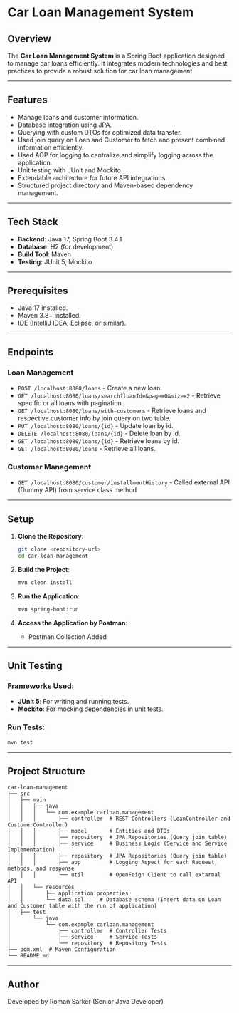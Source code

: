 # Car Loan Management System

## Overview
The **Car Loan Management System** is a Spring Boot application designed to manage car loans efficiently. It integrates modern technologies and best practices to provide a robust solution for car loan management.

---

## Features
- Manage loans and customer information.
- Database integration using JPA.
- Querying with custom DTOs for optimized data transfer.
- Used join query on Loan and Customer to fetch and present combined information efficiently.
- Used AOP for logging to centralize and simplify logging across the application.
- Unit testing with JUnit and Mockito.
- Extendable architecture for future API integrations.
- Structured project directory and Maven-based dependency management.

---

## Tech Stack
- **Backend**: Java 17, Spring Boot 3.4.1
- **Database**: H2 (for development)
- **Build Tool**: Maven
- **Testing**: JUnit 5, Mockito

---

## Prerequisites
- Java 17 installed.
- Maven 3.8+ installed.
- IDE (IntelliJ IDEA, Eclipse, or similar).

---

## Endpoints
### Loan Management
- `POST /localhost:8080/loans` - Create a new loan.
- `GET /localhost:8080/loans/search?loanId=&page=0&size=2` - Retrieve specific or all loans with pagination.
- `GET /localhost:8080/loans/with-customers` - Retrieve loans and respective customer info by join query on two table.
- `PUT /localhost:8080/loans/{id}` - Update loan by id.
- `DELETE /localhost:8080/loans/{id}` - Delete loan by id.
- `GET /localhost:8080/loans/{id}` - Retrieve loans by id.
- `GET /localhost:8080/loans` - Retrieve all loans.

### Customer Management
- `GET /localhost:8080/customer/installmentHistory` - Called external API (Dummy API) from service class method
---

## Setup
1. **Clone the Repository**:
   ```bash
   git clone <repository-url>
   cd car-loan-management
   ```

2. **Build the Project**:
   ```bash
   mvn clean install
   ```

3. **Run the Application**:
   ```bash
   mvn spring-boot:run
   ```

4. **Access the Application by Postman**:
   - Postman Collection Added


---

## Unit Testing
### Frameworks Used:
- **JUnit 5**: For writing and running tests.
- **Mockito**: For mocking dependencies in unit tests.

### Run Tests:
```bash
mvn test
```

---

## Project Structure
```
car-loan-management
├── src
│   ├── main
│   │   ├── java
│   │   │   └── com.example.carloan.management
│   │   │       ├── controller  # REST Controllers (LoanController and CustomerController)
│   │   │       ├── model       # Entities and DTOs 
│   │   │       ├── repository  # JPA Repositories (Query join table)
│   │   │       ├── service     # Business Logic (Service and Service Implementation)
│   │   │       ├── repository  # JPA Repositories (Query join table)
│   │   │       ├── aop     	# Logging Aspect for each Request, methods, and response
│   │   │       └── util	    # OpenFeign Client to call extarnal API
│   │   └── resources
│   │       ├── application.properties
│   │       └── data.sql     # Database schema (Insert data on Loan and Customer table with the run of application)
│   ├── test
│       └── java
│           └── com.example.carloan.management
│               ├── controller  # Controller Tests
│               ├── service     # Service Tests
│               └── repository  # Repository Tests
├── pom.xml  # Maven Configuration
└── README.md
```

---

## Author
Developed by Roman Sarker (Senior Java Developer)

